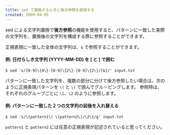```yaml
---
title: sed で置換するときに後方参照を使用する
created: 2009-04-05
---
```


sed による文字列置換で**後方参照**の機能を使用すると、パターンに一致した実際の文字列を、置換後の文字列を構成する際に参照することができます。

正規表現に一致した全体の文字列は、`&` で参照することができます。

#### 例: 日付らしき文字列 (YYYY-MM-DD) を [ と ] で囲む

~~~
$ sed 's/[0-9]\{4\}-[0-9]\{2\}-[0-9]\{2\}/[&]/' input.txt
~~~

パターンに一致した文字列を、複数の部分に分けて後方参照したい場合は、次のように正規表現パターンを `\(` と `\)` で囲んでグルーピングします。
参照時は、それぞれのグループごとに `\1`、`\2` のように参照します。

#### 例: パターンに一致した２つの文字列の前後を入れ替える

~~~
$ sed 's/\(pattern1\) \(pattern2\)/\2\1/g' input.txt
~~~

`pattern1` と `pattern2` には任意の正規表現が記述されていると思ってください。

